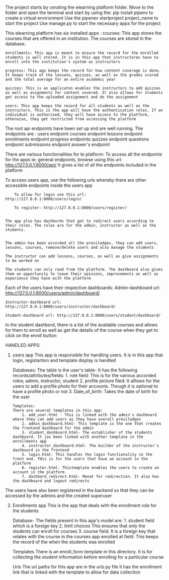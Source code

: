 The project starts by cerating the elearning platform folder.
Move to the folder and open the terminal and start by using the:
 pip install pipenv to create a virtual environment
 Use the pipenev startproject project_name to start the project
 Use manage.py to start the necessary apps for the project

This elearning platform has six installed apps : 
    courses: This app stores the courses that are offered in an institution. The courses are stored in the database.

    enrollments: This app is meant to ensure the record for the enrolled students is well stored. It is in this app that instructores have to enroll into the institution's system as instructors

    progress: This app keeps the record for how content coverage is done. It keeps track of the lessons, quizzes, as well as the grades scored and the total average for an entire academic year

    quizzes: This is an applicaton enables the instructors to add quizzes as well as asignments for content covered. It also allows for students get access to the uploaded assignment and do the assignment

    users: This app keeps the record for all students as well as the instructors. This is the app will have the authentication roles. If an individual is authorised, they will have access to the platform, otherwise, they get restricted from accessing the platform

The root api endpoints have been set up and are well running. The endpoints are : 
    users endpoint
    courses endpoint
    lessons endpoint
    enrollments endpoint
    progress endpoints
    quizzes endpoint
    questions endpoint
    submissions endpoint
    answer's endpoint
    

There are various functionalities for te platform: 
   To access all the endpoints for the apps ie; general endpoints, browse using this url: http://127.0.0.1:8000/api/ It gives a list of all the endpoints included in the platform

   To access users app, use the following urls whereby there are other accessible endpoints inside the users app

        To allow for login use this url: http://127.0.0.1:8000/users/login/

        To register: http://127.0.0.1:8000/users/register/

    
    The app also has dashbords that get to redirect users according to their roles. The roles are for the admin, instructor as well as the students.


    The admin has been accorded all the previledges, they can add users, lessons, courses, remove/delete users and also manage the students

    The instructor can add lessons, courses, as well as give assignments to be worked on

    The students can only read from the platform. The dashboard also gives them an opportunity to leave their opinions, improvements as well as experience they have with the platform

Each of the users have their respective dashboards: 
    Admin-dashboard url: http://127.0.0.1:8000/users/admin/dashboard/

    Instructor-dashboard url: http://127.0.0.1:8000/users/instructor/dashboard/

    Student-dashboard url: http://127.0.0.1:8000/users/student/dashboard/


In the student dashbord, there is a list of the available courses and allows for them to enroll as well as get the details of the course when they get to click on the enroll button

HANDLED APPS:
 1. users app
    This app is responsible for handling users. It is in this app that login, registartion and template display is handled

    Databases:
        The table is the user's table- It has the following records/attributes/fields:
            1. role field: This is for the various accorded roles; admin, instructor, student
            2. profile picture filed: It alllows for the users to add a profile photo for their accounts. Though it is optional to have a profile photo or not
            3. Date_of_birth: Takes the date of birth for the user

        Templates:
        There are several templates in this app:     
            1. add_user.html - Thsi is linked with the admin's dashboard where they can add users as they have overall previledges
            2. admin_dashboard.html- This template is the one that creates the frontend dashboard for the admin
            3. student_dashboard.html- The establisher of the students dashboard. It jas been linked with another template in the enrollments app
            4. instructor_dashboard.html- The builder of the instructor's dashboard in the frontend
            5. login.html- This handles the login functionality in the front end. THis is for the users that have an account in the platform
            6. register.html- Thistemplate enables the users to create an account in the platform
            7. dashbord_redirect.html- Menat for redirection. It also has the dashboard and logout redirects
    
The users have also been registered in the backend so that they can be accessed by the admins and the created superuser








2. Enrollments app
    This is the app that deals with the enrollment role for the students
     
     Database- The fields present in this app's model are:
        1. student field which is a foreign key
        2. limit choices This ensures that only the students can enroll for courses
        3. course field. It is a foreign key that relates with the course in the courses app
        enrolled at field: This keeps the record of the when the students was enrolled

    Templates
        There is an enroll_form template in this directory. It is for collecting the student information before enrolling for a particular course

    Urls
        The url paths for this app are in the urls.py file 
        It has the enrollment link that is linked with the template to allow for data collection








